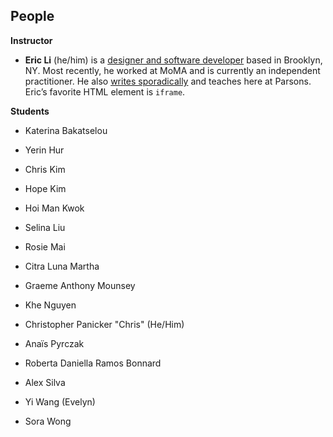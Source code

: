 ## People

**Instructor**

- **Eric Li** (he/him) is a [designer and software developer](https://eric.young.li/) based in Brooklyn, NY. Most recently, he worked at MoMA and is currently an independent practitioner. He also [writes sporadically](https://www.moma.org/magazine/articles/677) and teaches here at Parsons. Eric’s favorite HTML element is `iframe`.

**Students**

- Katerina Bakatselou

- Yerin Hur

- Chris Kim

- Hope Kim

- Hoi Man Kwok 

- Selina Liu

- Rosie Mai

- Citra Luna Martha

- Graeme Anthony Mounsey

- Khe Nguyen

- Christopher Panicker "Chris" (He/Him)

- Anaïs Pyrczak

- Roberta Daniella Ramos Bonnard

- Alex Silva

- Yi Wang (Evelyn)

- Sora Wong
